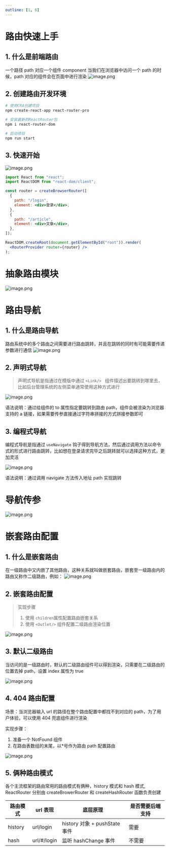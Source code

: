 ```yaml
---
outline: [1, 6]
---
```


# 路由快速上手

## 1. 什么是前端路由

一个路径 path 对应一个组件 component 当我们在浏览器中访问一个 path 的时候，path 对应的组件会在页面中进行渲染
![image.png](../../assets/react/day04/1.png)

## 2. 创建路由开发环境

```bash
# 使用CRA创建项目
npm create-react-app react-router-pro

# 安装最新的ReactRouter包
npm i react-router-dom

# 启动项目
npm run start
```

## 3. 快速开始

![image.png](../../assets/react/day04/2.png)

```jsx
import React from "react";
import ReactDOM from "react-dom/client";

const router = createBrowserRouter([
  {
    path: "/login",
    element: <div>登录</div>,
  },
  {
    path: "/article",
    element: <div>文章</div>,
  },
]);

ReactDOM.createRoot(document.getElementById("root")).render(
  <RouterProvider router={router} />
);
```

# 抽象路由模块

![image.png](../../assets/react/day04/3.png)

# 路由导航

## 1. 什么是路由导航

路由系统中的多个路由之间需要进行路由跳转，并且在跳转的同时有可能需要传递参数进行通信
![image.png](../../assets/react/day04/4.png)

## 2. 声明式导航

> 声明式导航是指通过在模版中通过 `<Link/> ` 组件描述出要跳转到哪里去，比如后台管理系统的左侧菜单通常使用这种方式进行

![image.png](../../assets/react/day04/5.png)

语法说明：通过给组件的 to 属性指定要跳转到路由 path，组件会被渲染为浏览器支持的 a 链接，如果需要传参直接通过字符串拼接的方式拼接参数即可

## 3. 编程式导航

编程式导航是指通过 `useNavigate` 钩子得到导航方法，然后通过调用方法以命令式的形式进行路由跳转，比如想在登录请求完毕之后跳转就可以选择这种方式，更加灵活

![image.png](../../assets/react/day04/6.png)

语法说明：通过调用 navigate 方法传入地址 path 实现跳转

# 导航传参

![image.png](../../assets/react/day04/7.png)

# 嵌套路由配置

## 1. 什么是嵌套路由

在一级路由中又内嵌了其他路由，这种关系就叫做嵌套路由，嵌套至一级路由内的路由又称作二级路由，例如：
![image.png](../../assets/react/day04/8.png)

## 2. 嵌套路由配置

> 实现步骤
>
> 1. 使用 `children`属性配置路由嵌套关系
> 2. 使用 `<Outlet/>` 组件配置二级路由渲染位置

![image.png](../../assets/react/day04/9.png)

## 3. 默认二级路由

当访问的是一级路由时，默认的二级路由组件可以得到渲染，只需要在二级路由的位置去掉 path，设置 index 属性为 true

![image.png](../../assets/react/day04/10.png)

## 4. 404 路由配置

场景：当浏览器输入 url 的路径在整个路由配置中都找不到对应的 path，为了用户体验，可以使用 404 兜底组件进行渲染

实现步骤：

1. 准备一个 NotFound 组件
2. 在路由表数组的末尾，以\*号作为路由 path 配置路由

![image.png](../../assets/react/day04/11.png)

## 5. 俩种路由模式

各个主流框架的路由常用的路由模式有俩种，history 模式和 hash 模式, ReactRouter 分别由 createBrowerRouter 和 createHashRouter 函数负责创建

| 路由模式 | url 表现    | 底层原理                      | 是否需要后端支持 |
| -------- | ----------- | ----------------------------- | ---------------- |
| history  | url/login   | history 对象 + pushState 事件 | 需要             |
| hash     | url/#/login | 监听 hashChange 事件          | 不需要           |
